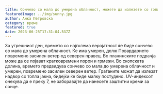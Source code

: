 ```yaml
---
title: Сончево со мала до умерена облачност, можете да излезете со топла јакна - 26-06-2023
featuredImage: ../img/sunny.jpg
author: Анка Петровска
category: време
featured: true
date: 2023-06-25T17:31:04.537Z
---
```

За утрешниот ден,  времето со најголема веројатност ќе биде сончево со мала до умерена облачност. Ќе има умерен, долж Повардарието повремено засилен ветер од северен правец. Во планинските подрачја може да се појават кратковремени порои и грмежи. Во скопската долина, времето предвидува сончево со мала до умерена облачност и умерен, повремено засилен северен ветер. Граѓаните можат да излезат надвор со топла јакна, бидејќи ќе биде малку постудено. UV-индексот очекува да е преку 7, не заборавајте да нанесете заштитни креми за сонце.